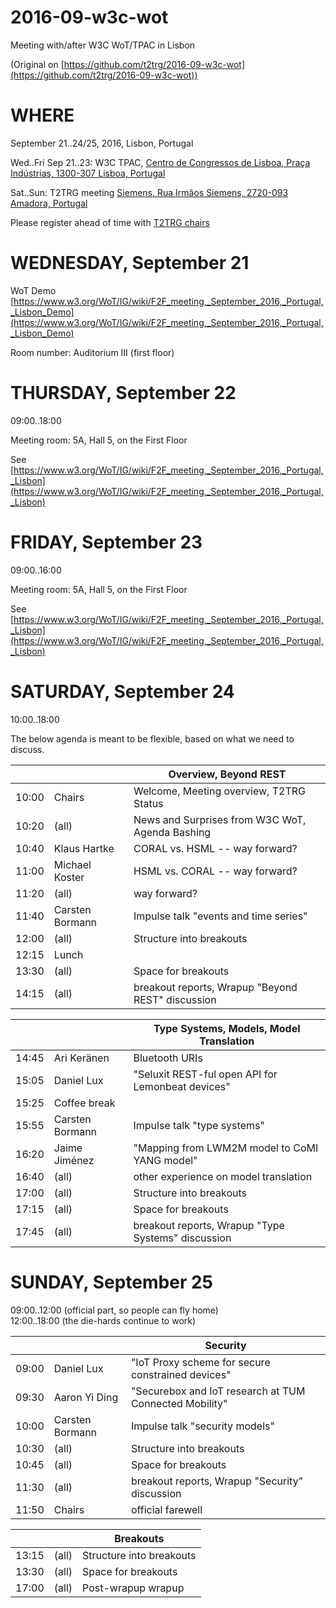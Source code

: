 # 2016-09-w3c-wot

Meeting with/after W3C WoT/TPAC in Lisbon

(Original on [https://github.com/t2trg/2016-09-w3c-wot](https://github.com/t2trg/2016-09-w3c-wot))

# WHERE

September 21..24/25, 2016, Lisbon, Portugal

Wed..Fri Sep 21..23: W3C TPAC, [Centro de Congressos de Lisboa, Praça Indústrias, 1300-307 Lisboa, Portugal](https://www.w3.org/2016/09/TPAC/#venue)

Sat..Sun: T2TRG meeting [Siemens, Rua Irmãos Siemens, 2720-093 Amadora, Portugal](http://w5.siemens.com/portugal/web_nwa/pt/PortalInternet/QuemSomos/OndeEstamos/Pages/default.aspx)

Please register ahead of time with [T2TRG chairs](mailto:t2trg-chairs@ietf.org)

# WEDNESDAY, September 21

WoT Demo [https://www.w3.org/WoT/IG/wiki/F2F_meeting,_September_2016,_Portugal,_Lisbon_Demo](https://www.w3.org/WoT/IG/wiki/F2F_meeting,_September_2016,_Portugal,_Lisbon_Demo)

Room number: Auditorium III (first floor)

# THURSDAY, September 22

09:00..18:00

Meeting room: 5A, Hall 5, on the First Floor

See [https://www.w3.org/WoT/IG/wiki/F2F_meeting,_September_2016,_Portugal,_Lisbon](https://www.w3.org/WoT/IG/wiki/F2F_meeting,_September_2016,_Portugal,_Lisbon)

# FRIDAY, September 23

09:00..16:00

Meeting room: 5A, Hall 5, on the First Floor

See [https://www.w3.org/WoT/IG/wiki/F2F_meeting,_September_2016,_Portugal,_Lisbon](https://www.w3.org/WoT/IG/wiki/F2F_meeting,_September_2016,_Portugal,_Lisbon)

# SATURDAY, September 24

10:00..18:00

The below agenda is meant to be flexible, based on what we need to discuss.



|       |                 | Overview, Beyond REST                             |
|-------|-----------------|---------------------------------------------------|
| 10:00 | Chairs          | Welcome, Meeting overview, T2TRG Status           |
| 10:20 | (all)           | News and Surprises from W3C WoT, Agenda Bashing   |
| 10:40 | Klaus Hartke    | CORAL vs. HSML -- way forward?                    |
| 11:00 | Michael Koster  | HSML vs. CORAL -- way forward?                    |
| 11:20 | (all)           | way forward?                                      |
| 11:40 | Carsten Bormann | Impulse talk "events and time series"             |
| 12:00 | (all)           | Structure into breakouts                          |
| 12:15 | Lunch           |                                                   |
| 13:30 | (all)           | Space for breakouts                               |
| 14:15 | (all)           | breakout reports, Wrapup "Beyond REST" discussion |

|       |                 | Type Systems, Models, Model Translation            |
|-------|-----------------|----------------------------------------------------|
| 14:45 | Ari Keränen     | Bluetooth URIs                                     |
| 15:05 | Daniel Lux      | "Seluxit REST-ful open API for Lemonbeat devices"  |
| 15:25 | Coffee break    |                                                    |
| 15:55 | Carsten Bormann | Impulse talk "type systems"                        |
| 16:20 | Jaime Jiménez   | "Mapping from LWM2M model to CoMI YANG model"      |
| 16:40 | (all)           | other experience on model translation              |
| 17:00 | (all)           | Structure into breakouts                           |
| 17:15 | (all)           | Space for breakouts                                |
| 17:45 | (all)           | breakout reports, Wrapup "Type Systems" discussion |

# SUNDAY, September 25

09:00..12:00 (official part, so people can fly home)  
12:00..18:00 (the die-hards continue to work)


|       |                 | Security                                               |
|-------|-----------------|--------------------------------------------------------|
| 09:00 | Daniel Lux      | "IoT Proxy scheme for secure constrained devices"      |
| 09:30 | Aaron Yi Ding   | "Securebox and IoT research at TUM Connected Mobility" |
| 10:00 | Carsten Bormann | Impulse talk "security models"                         |
| 10:30 | (all)           | Structure into breakouts                               |
| 10:45 | (all)           | Space for breakouts                                    |
| 11:30 | (all)           | breakout reports, Wrapup "Security" discussion         |
| 11:50 | Chairs          | official farewell                                      |


|       |       | Breakouts                |
|-------|-------|--------------------------|
| 13:15 | (all) | Structure into breakouts |
| 13:30 | (all) | Space for breakouts      |
| 17:00 | (all) | Post-wrapup wrapup       |
